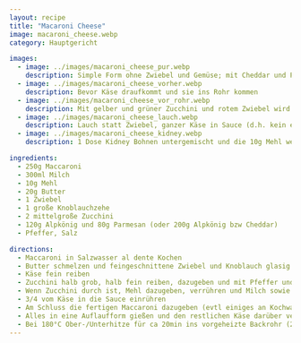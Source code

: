 ```yaml
---
layout: recipe
title: "Macaroni Cheese"
image: macaroni_cheese.webp
category: Hauptgericht

images:
  - image: ../images/macaroni_cheese_pur.webp
    description: Simple Form ohne Zwiebel und Gemüse; mit Cheddar und Penne statt Macaroni (passt nicht so gut). Butter schmelzen, Mehl und Milch dazu, dann Käse und danach Nudeln reingeben
  - image: ../images/macaroni_cheese_vorher.webp
    description: Bevor Käse draufkommt und sie ins Rohr kommen
  - image: ../images/macaroni_cheese_vor_rohr.webp
    description: Mit gelber und grüner Zucchini und rotem Zwiebel wird das Ergebnis schön bunt und schmeckt super
  - image: ../images/macaroni_cheese_lauch.webp
    description: Lauch statt Zwiebel, ganzer Käse in Sauce (d.h. kein extra Käse oben) war auch super!
  - image: ../images/macaroni_cheese_kidney.webp
    description: 1 Dose Kidney Bohnen untergemischt und die 10g Mehl weggelassen. Ergebnis war gut aber ganz anders. Evtl doch die 10g Mehl nehmen und Bohnen nur oben drauf geben?

ingredients:
  - 250g Maccaroni
  - 300ml Milch
  - 10g Mehl
  - 20g Butter
  - 1 Zwiebel
  - 1 große Knoblauchzehe
  - 2 mittelgroße Zucchini
  - 120g Alpkönig und 80g Parmesan (oder 200g Alpkönig bzw Cheddar)
  - Pfeffer, Salz

directions:
  - Maccaroni in Salzwasser al dente Kochen
  - Butter schmelzen und feingeschnittene Zwiebel und Knoblauch glasig dünsten
  - Käse fein reiben
  - Zucchini halb grob, halb fein reiben, dazugeben und mit Pfeffer und Suppenwürze würzen
  - Wenn Zucchini durch ist, Mehl dazugeben, verrühren und Milch sowie etwas Pfeffer dazugeben
  - 3/4 vom Käse in die Sauce einrühren
  - Am Schluss die fertigen Maccaroni dazugeben (evtl einiges an Kochwasser dazugeben damit es cremiger wird!)
  - Alles in eine Auflaufform gießen und den restlichen Käse darüber verteilen
  - Bei 180°C Ober-/Unterhitze für ca 20min ins vorgeheizte Backrohr (2. Schiene von unten) geben
---
```

